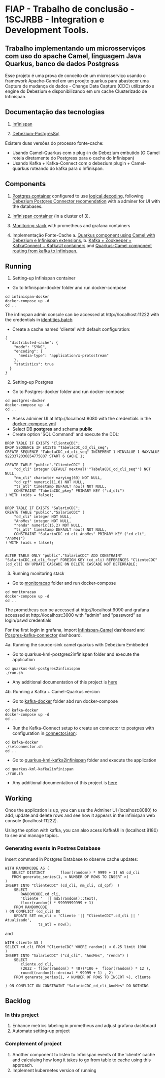 # FIAP - Trabalho de conclusão - 1SCJRBB -  Integration e Development Tools.

## Trabalho implementando um microsserviços com uso do apache Camel, linguagem Java Quarkus, banco de dados Postgress

Esse projeto é uma prova de conceito de um microsserviço usando o framework Apache-Camel em um proejto quarkus para abastecer uma Captura de mudança de dados - Change Data Capture (CDC) utilizando a engine do Debezium e disponibilizando em um cache Clusterizado de Infinispan.

## Documentação das tecnologias

1. [Infinispan](https://infinispan.org/introduction/)

2. [Debezium-PostgresSql](https://debezium.io/documentation/reference/stable/connectors/postgresql.html) 

Existem duas versões do processo fonte-cache:
- Usando Camel-Quarkus com o plug-in do Debezium embutido (O Camel roteia diretamente do Postgress para o cache do Infinispan)
- Usando Kafka + Kafka-Connect com o debezium plugin + Camel-quarkus roteando do kafka para o Infinispan.


## Components

1. [Postgres container](./postgres-docker/docker-compose.yml) configured to use [logical decoding](https://www.postgresql.org/docs/current/logicaldecoding-explanation.html), following [Debezium Postgres Connector recomendation](https://debezium.io/documentation/reference/stable/connectors/postgresql.html) with a adminer for UI with the databases.

2. [Infinispan container](./infinispan-docker/docker-compose.yaml) (in a cluster of 3).

3. [Monitoring stack](./monitoracao/docker-compose.yml) with prometheus and grafana containers

4.  Implementação Fonte-Cache 
  a. [Quarkus component using Camel with Debezium e Infinispan extensions.](./quarkus-kml-postgres2infinispan/)
  b. [Kafka + Zookeeper + KafkaConnect + KafkaUI containers](./kafka-docker/docker-compose.yml) and [Quarkus-Camel component routing from kafka to Infinispan.](./quarkus-kml-kafka2infinispan/)

## Running
1. Setting-up Infinispan container
* Go to Infinispan-docker folder and run docker-compose
```shell script
cd infinispan-docker
docker-compose up -d
cd ..
```
The infinspan admin console can be accessed at http://localhost:11222 with the credentials in [identities.batch](./infinispan-docker/user-config/identities.batch)

* Create a cache named 'cliente' with default configuration:
```
{
  "distributed-cache": {
    "mode": "SYNC",
    "encoding": {
      "media-type": "application/x-protostream"
    },
    "statistics": true
  }
}
```

2. Setting-up Postgres
* Go to Postgres-docker folder and run docker-compose
```shell script
cd postgres-docker
docker-compose up -d
cd ..
```

* Acess adminer UI at http://localhost:8080 with the credentials in the [docker-compose.yml](./postgres-docker/docker-compose.yml) 
* Select DB **postgres** and schema **public**
* Create option 'SQL Command' and execute the DDL:

```
DROP TABLE IF EXISTS "ClienteCDC";
DROP SEQUENCE IF EXISTS "TabelaCDC_cd_cli_seq";
CREATE SEQUENCE "TabelaCDC_cd_cli_seq" INCREMENT 1 MINVALUE 1 MAXVALUE 9223372036854775807 START 6 CACHE 1;

CREATE TABLE "public"."ClienteCDC" (
    "cd_cli" integer DEFAULT nextval('"TabelaCDC_cd_cli_seq"') NOT NULL,
    "nm_cli" character varying(60) NOT NULL,
    "cd_cpf" numeric(11,0) NOT NULL,
    "ts_atl" timestamp DEFAULT now() NOT NULL,
    CONSTRAINT "TabelaCDC_pkey" PRIMARY KEY ("cd_cli")
) WITH (oids = false);


DROP TABLE IF EXISTS "SalarioCDC";
CREATE TABLE "public"."SalarioCDC" (
    "cd_cli" integer NOT NULL,
    "AnoMes" integer NOT NULL,
    "renda" numeric(15,2) NOT NULL,
    "ts_atl" timestamp DEFAULT now() NOT NULL,
    CONSTRAINT "SalarioCDC_cd_cli_AnoMes" PRIMARY KEY ("cd_cli", "AnoMes")
) WITH (oids = false);


ALTER TABLE ONLY "public"."SalarioCDC" ADD CONSTRAINT "SalarioCDC_cd_cli_fkey" FOREIGN KEY (cd_cli) REFERENCES "ClienteCDC"(cd_cli) ON UPDATE CASCADE ON DELETE CASCADE NOT DEFERRABLE;
```
3. Running monitoring stack
* Go to [monitoracao](./monitoracao) folder and run docker-compose
```shell script
cd monitoracao
docker-compose up -d
cd ..
```
The prometheus can be accessed at http://localhost:9090 and grafana accessed at http://localhost:3000 with "admin" and "password" as login/pswd credentials

For the first login in grafana, import [Infinispan-Camel](./monitoracao/infinispan-grafana.json) dashboard and [Posgres-kafka-connector](./monitoracao/posgres-connector.json) dashboard.

4a. Running the source-sink camel quarkus with Debezium Embbeded
* Go to quarkus-kml-postgres2infinispan folder and execute the application
```shell script
cd quarkus-kml-postgres2infinispan
./run.sh
```
* Any additional documentation of this project is [here](./quarkus-kml-postgres2infinispan/README.md)

4b. Running a Kafka + Camel-Quarkus version
* Go to [kafka-docker](./kafka-docker/) folder abd run docker-compose
```shell script
cd kafka-docker
docker-compose up -d
cd ..
```
* Run the Kafka-Connect setup to create an connector to postgres with configuration in [connector.json](./kafka-docker/connector.json):
```shell script
cd kafka-docker
./setconnector.sh
cd ..
```

* Go to [quarkus-kml-kafka2infinispan](./quarkus-kml-kafka2infinispan/) folder and execute the application
```shell script
cd quarkus-kml-kafka2infinispan
./run.sh
```
* Any additional documentation of this project is [here](./quarkus-kml-kafka2infinispan/README.md)

## Working
Once the application is up, you can use the Adminer UI (localhost:8080) to add, update and delete rows and see how it appears in the infinispan web console (localhost:11222).

Using the option with kafka, you can also acess KafkaUI in (localhost:8180) to see and manage topics.

### Generating events in Postres Database

Insert command in Postgres Database to observe cache updates:
```
WITH RANDOMCODE AS (
   SELECT DISTINCT       floor(random() * 9999 + 1) AS cd_cli
   FROM generate_series(1, < NUMBER OF ROWS TO INSERT >)
)
INSERT INTO "ClienteCDC" (cd_cli, nm_cli, cd_cpf)  (
    SELECT
       RANDOMCODE.cd_cli,
       'Cliente '  || md5(random()::text),
       floor(random() * 99999999999 + 1) 
    FROM RANDOMCODE
) ON CONFLICT (cd_cli) DO 
    UPDATE SET nm_cli = 'Cliente '|| "ClienteCDC".cd_cli || ' Atualizado',
               ts_atl = now();
```

and 

```
WITH cliente AS (
SELECT cd_cli FROM "ClienteCDC" WHERE random() < 0.25 limit 1000
)
INSERT INTO "SalarioCDC" ("cd_cli", "AnoMes", "renda") (
    SELECT 
       cliente.cd_cli,
       (2022 - floor(random() * 40))*100 +  floor(random() * 12 ),
       round((random()::decimal * 99999 + 1) , 2) 
    FROM generate_series(1, < NUMBER OF ROWS TO INSERT >), cliente

) ON CONFLICT ON CONSTRAINT "SalarioCDC_cd_cli_AnoMes" DO NOTHING
```

## Backlog
### In this project
1. Enhance metrics labeling in prometheus and adjust grafana dashboard
2. Automate setting-up project

### Complement of project
1. Another component to listen to Infinispan events of the 'cliente' cache and calculaing how long it takes to go from table to cache using this approach.
2. Implement kubernetes version of running